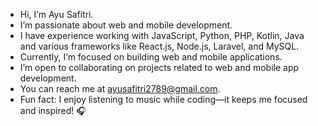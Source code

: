 - Hi, I’m Ayu Safitri.  
- I’m passionate about web and mobile development.  
- I have experience working with JavaScript, Python, PHP, Kotlin, Java and various frameworks like React.js, Node.js, Laravel, and MySQL. 
- Currently, I’m focused on building web and mobile applications.  
- I’m open to collaborating on projects related to web and mobile app development.  
- You can reach me at ayusafitri2789@gmail.com.  
- Fun fact: I enjoy listening to music while coding—it keeps me focused and inspired! 🎧
